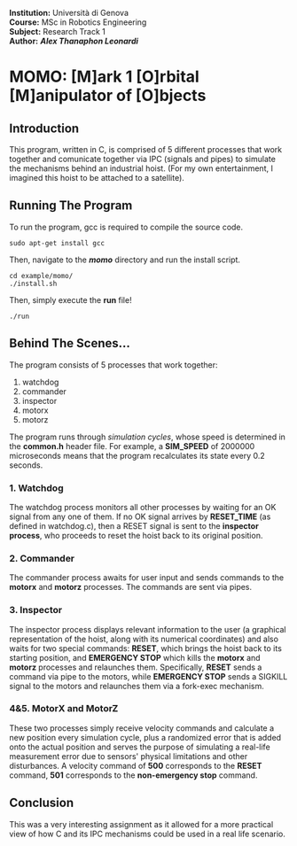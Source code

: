 **Institution:** Università di Genova<br>
**Course:** MSc in Robotics Engineering<br>
**Subject:** Research Track 1<br>
**Author:** ***Alex Thanaphon Leonardi***<br>

# MOMO: [M]ark 1 [O]rbital [M]anipulator of [O]bjects

## Introduction
This program, written in C, is comprised of 5 different processes that work together and comunicate together via IPC (signals and pipes) to simulate the mechanisms behind an industrial hoist.
(For my own entertainment, I imagined this hoist to be attached to a satellite).

## Running The Program
To run the program, gcc is required to compile the source code.
```
sudo apt-get install gcc
```

Then, navigate to the ***momo*** directory and run the install script.
```
cd example/momo/
./install.sh
```

Then, simply execute the **run** file!
```
./run
```

## Behind The Scenes...
The program consists of 5 processes that work together:
1. watchdog
2. commander
3. inspector
4. motorx
5. motorz

The program runs through *simulation cycles*, whose speed is determined in the **common.h** header file. For example, a **SIM_SPEED** of 2000000 microseconds means that the program recalculates its state every 0.2 seconds.

### 1. Watchdog
The watchdog process monitors all other processes by waiting for an OK signal from any one of them. If no OK signal arrives by **RESET_TIME** (as defined in watchdog.c), then a RESET signal is sent to the **inspector process**, who proceeds to reset the hoist back to its original position.

### 2. Commander
The commander process awaits for user input and sends commands to the **motorx** and **motorz** processes. The commands are sent via pipes.

### 3. Inspector
The inspector process displays relevant information to the user (a graphical representation of the hoist, along with its numerical coordinates) and also waits for two special commands: **RESET**, which brings the hoist back to its starting position, and **EMERGENCY STOP** which kills the **motorx** and **motorz** processes and relaunches them. Specifically, **RESET** sends a command via pipe to the motors, while **EMERGENCY STOP** sends a SIGKILL signal to the motors and relaunches them via a fork-exec mechanism.  

### 4&5. MotorX and MotorZ
These two processes simply receive velocity commands and calculate a new position every simulation cycle, plus a randomized error that is added onto the actual position and serves the purpose of simulating a real-life measurement error due to sensors' physical limitations and other disturbances.
A velocity command of **500** corresponds to the **RESET** command, **501** corresponds to the **non-emergency stop** command.

## Conclusion
This was a very interesting assignment as it allowed for a more practical view of how C and its IPC mechanisms could be used in a real life scenario.
